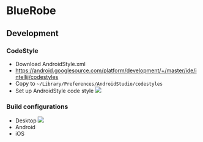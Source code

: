 # BlueRobe

## Development

### CodeStyle

- Download AndroidStyle.xml
 - https://android.googlesource.com/platform/development/+/master/ide/intellij/codestyles
- Copy to `~/Library/Preferences/AndroidStudio/codestyles`
- Set up AndroidStyle code style
![](http://shots.clv.cc/ark7i6igqut11po7u3vp.png)

### Build configurations

- Desktop
![](http://shots.clv.cc/be7ffz4jhqg1tlvegfyk.png)
- Android
- iOS

